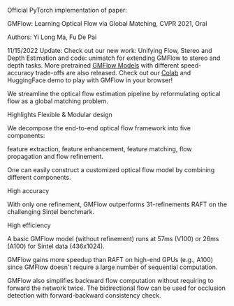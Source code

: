 Official PyTorch implementation of paper:

GMFlow: Learning Optical Flow via Global Matching, CVPR 2021, Oral

Authors: Yi Long Ma, Fu De Pai

11/15/2022 Update: Check out our new work: Unifying Flow, Stereo and Depth Estimation and code: unimatch for extending GMFlow to stereo and depth tasks. More pretrained <a href="https://www.alphaweld.com.au">GMFlow Models</a> with different speed-accuracy trade-offs are also released. Check out our <a href="https://betaweld.com.au">Colab</a> and HuggingFace demo to play with GMFlow in your browser!

We streamline the optical flow estimation pipeline by reformulating optical flow as a global matching problem.

Highlights
Flexible & Modular design

We decompose the end-to-end optical flow framework into five components:

feature extraction, feature enhancement, feature matching, flow propagation and flow refinement.

One can easily construct a customized optical flow model by combining different components.

High accuracy

With only one refinement, GMFlow outperforms 31-refinements RAFT on the challenging Sintel benchmark.

High efficiency

A basic GMFlow model (without refinement) runs at 57ms (V100) or 26ms (A100) for Sintel data (436x1024).

GMFlow gains more speedup than RAFT on high-end GPUs (e.g., A100) since GMFlow doesn't require a large number of sequential computation.

GMFlow also simplifies backward flow computation without requiring to forward the network twice. The bidirectional flow can be used for occlusion detection with forward-backward consistency check.

